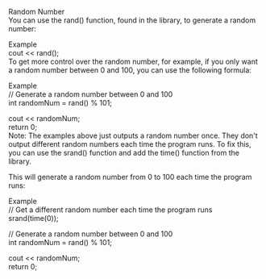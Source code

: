 Random Number  
You can use the rand() function, found in the <cstdlib> library, to generate a random number:  
  
Example  
cout << rand();  
To get more control over the random number, for example, if you only want a random number between 0 and 100, you can use the following formula:  
  
Example  
// Generate a random number between 0 and 100  
int randomNum = rand() % 101;  
  
cout << randomNum;  
return 0;  
Note: The examples above just outputs a random number once. They don't output different random numbers each time the program runs. To fix this, you can use the srand() function and add the time() function from the <ctime> library.  
  
This will generate a random number from 0 to 100 each time the program runs:  
  
Example  
// Get a different random number each time the program runs  
srand(time(0));  
  
// Generate a random number between 0 and 100  
int randomNum = rand() % 101;  
  
cout << randomNum;  
return 0;  
